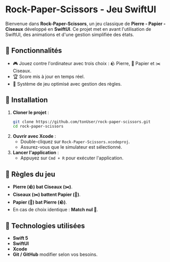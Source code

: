 # Rock-Paper-Scissors - Jeu SwiftUI

Bienvenue dans **Rock-Paper-Scissors**, un jeu classique de **Pierre - Papier - Ciseaux** développé en **SwiftUI**. Ce projet met en avant l'utilisation de SwiftUI, des animations et d'une gestion simplifiée des états.

## 📌 Fonctionnalités
- 🎮 Jouez contre l'ordinateur avec trois choix : 🪨 Pierre, 📄 Papier et ✂️ Ciseaux.
- 🏆 Score mis à jour en temps réel.
- 🔄 Système de jeu optimisé avec gestion des règles.

## 🚀 Installation
1. **Cloner le projet** :
   ```bash
   git clone https://github.com/tonUser/rock-paper-scissors.git
   cd rock-paper-scissors
   ```
2. **Ouvrir avec Xcode** :
   - Double-cliquez sur `Rock-Paper-Scissors.xcodeproj`.
   - Assurez-vous que le simulateur est sélectionné.
3. **Lancer l'application** :
   - Appuyez sur `Cmd + R` pour exécuter l'application.

## 🎯 Règles du jeu
- **Pierre (🪨) bat Ciseaux (✂️)**.
- **Ciseaux (✂️) battent Papier (📄)**.
- **Papier (📄) bat Pierre (🪨)**.
- En cas de choix identique : **Match nul 🤝**.

## 🔧 Technologies utilisées
- **Swift 5**
- **SwiftUI**
- **Xcode**
- **Git / GitHub**
 modifier selon vos besoins.


